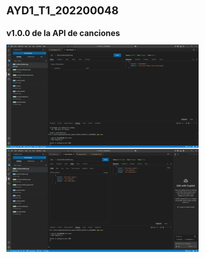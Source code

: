 # AYD1_T1_202200048

## v1.0.0 de la API de canciones

![Prueba del metodo get](/src/image1.png)
![Prueba del metodo post](/src/image2.png)
